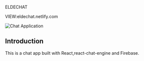 ELDECHAT

VIEW:eldechat.netlify.com

![Chat Application](https://i.ibb.co/5KSjqR0/eldechat.jpg)

## Introduction

This is a chat app built with React,react-chat-engine and Firebase.
